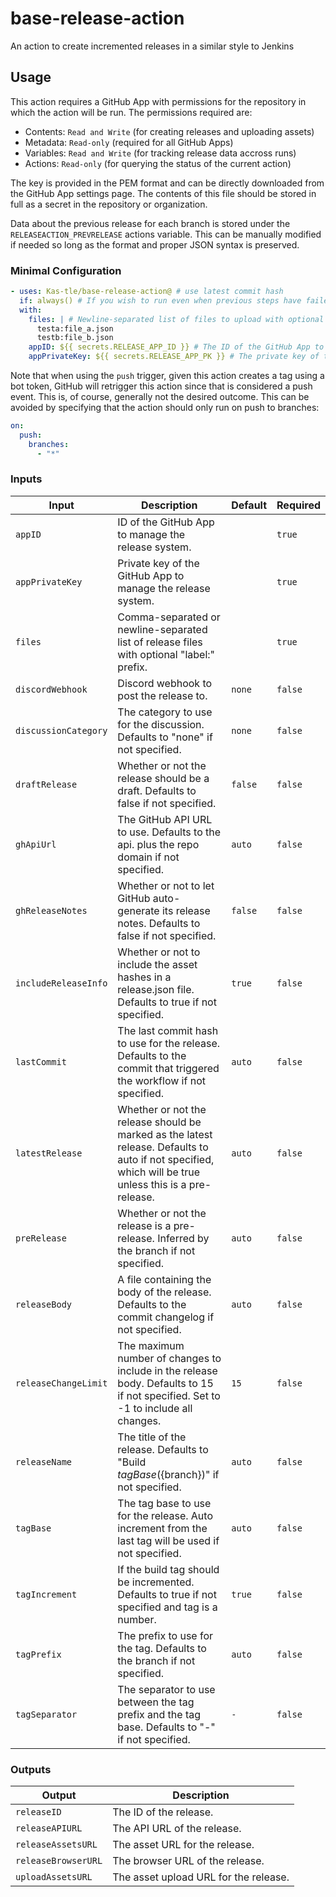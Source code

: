 # base-release-action
An action to create incremented releases in a similar style to Jenkins

## Usage

This action requires a GitHub App with permissions for the repository in which the action will be run. The permissions required are:
- Contents: `Read and Write` (for creating releases and uploading assets)
- Metadata: `Read-only` (required for all GitHub Apps)
- Variables: `Read and Write` (for tracking release data accross runs)
- Actions: `Read-only` (for querying the status of the current action)

The key is provided in the PEM format and can be directly downloaded from the GitHub App settings page. The contents of this file should be stored in full as a secret in the repository or organization.

Data about the previous release for each branch is stored under the `RELEASEACTION_PREVRELEASE` actions variable. This can be manually modified if needed so long as the format and proper JSON syntax is preserved.

### Minimal Configuration

```yaml
- uses: Kas-tle/base-release-action@ # use latest commit hash
  if: always() # If you wish to run even when previous steps have failed
  with:
    files: | # Newline-separated list of files to upload with optional "label:" prefix
      testa:file_a.json
      testb:file_b.json
    appID: ${{ secrets.RELEASE_APP_ID }} # The ID of the GitHub App to manage the release system
    appPrivateKey: ${{ secrets.RELEASE_APP_PK }} # The private key of the GitHub App in PEM format
```

Note that when using the `push` trigger, given this action creates a tag using a bot token, GitHub will retrigger this action since that is considered a push event. This is, of course, generally not the desired outcome. This can be avoided by specifying that the action should only run on push to branches:
```yaml
on:
  push:
    branches:
      - "*"
```

### Inputs

| Input                | Description                                                                                                                                            | Default | Required |
| -------------------- | ------------------------------------------------------------------------------------------------------------------------------------------------------ | ------- | -------- |
| `appID`              | ID of the GitHub App to manage the release system.                                                                                                     |         | `true`   |
| `appPrivateKey`      | Private key of the GitHub App to manage the release system.                                                                                            |         | `true`   |
| `files`              | Comma-separated or newline-separated list of release files with optional "label:" prefix.                                                              |         | `true`   |
| `discordWebhook`     | Discord webhook to post the release to.                                                                                                                | `none`  | `false`  |
| `discussionCategory` | The category to use for the discussion. Defaults to "none" if not specified.                                                                           | `none`  | `false`  |
| `draftRelease`       | Whether or not the release should be a draft. Defaults to false if not specified.                                                                      | `false` | `false`  |
| `ghApiUrl`           | The GitHub API URL to use. Defaults to the api. plus the repo domain if not specified.                                                                 | `auto`  | `false`  |
| `ghReleaseNotes`     | Whether or not to let GitHub auto-generate its release notes. Defaults to false if not specified.                                                      | `false` | `false`  |
| `includeReleaseInfo` | Whether or not to include the asset hashes in a release.json file. Defaults to true if not specified.                                                  | `true`  | `false`  |
| `lastCommit`         | The last commit hash to use for the release. Defaults to the commit that triggered the workflow if not specified.                                      | `auto`  | `false`  |
| `latestRelease`      | Whether or not the release should be marked as the latest release. Defaults to auto if not specified, which will be true unless this is a pre-release. | `auto`  | `false`  |
| `preRelease`         | Whether or not the release is a pre-release. Inferred by the branch if not specified.                                                                  | `auto`  | `false`  |
| `releaseBody`        | A file containing the body of the release. Defaults to the commit changelog if not specified.                                                          | `auto`  | `false`  |
| `releaseChangeLimit` | The maximum number of changes to include in the release body. Defaults to 15 if not specified. Set to -1 to include all changes.                       | `15`    | `false`  |
| `releaseName`        | The title of the release. Defaults to "Build ${tagBase} (${branch})" if not specified.                                                                 | `auto`  | `false`  |
| `tagBase`            | The tag base to use for the release. Auto increment from the last tag will be used if not specified.                                                   | `auto`  | `false`  |
| `tagIncrement`       | If the build tag should be incremented. Defaults to true if not specified and tag is a number.                                                         | `true`  | `false`  |
| `tagPrefix`          | The prefix to use for the tag. Defaults to the branch if not specified.                                                                                | `auto`  | `false`  |
| `tagSeparator`       | The separator to use between the tag prefix and the tag base. Defaults to "-" if not specified.                                                        | `-`     | `false`  |

### Outputs

| Output              | Description                           |
| ------------------- | ------------------------------------- |
| `releaseID`         | The ID of the release.                |
| `releaseAPIURL`     | The API URL of the release.           |
| `releaseAssetsURL`  | The asset URL for the release.        |
| `releaseBrowserURL` | The browser URL of the release.       |
| `uploadAssetsURL`   | The asset upload URL for the release. |

